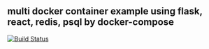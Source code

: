 ## multi docker container example using flask, react, redis, psql by docker-compose

[![Build Status](https://54.180.90.40/buildStatus/icon?job=multi-docker-test)](https://54.180.90.40/job/multi-docker-test/)
